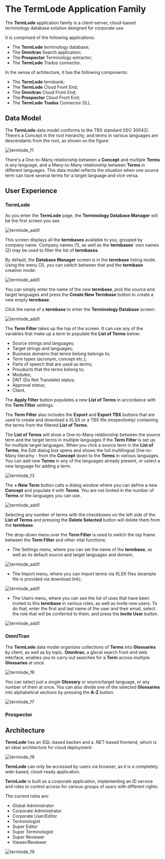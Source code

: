 # The TermLode Application Family

The **TermLode** application family is a client-server, cloud-based terminology database solution designed for corporate use.

It is comprised of the following applications:

- The **TermLode** terminology database;
- The **Omnitran** Search application;
- The **Prospector** Terminology extractor;
- The **TermLode** Trados connector.

In the sense of achitecture, it has the following components:

- The **TermLode** termbank;
- The **TermLode** Cloud Front End;
- The **Omnitran** Cloud Front End;
- The **Prospector** Cloud Front End;
- The **TermLode** **Trados** Connector DLL.

## Data Model

The **TermLode** data model conforms to the TBX standard (ISO 30042). There’s a Concept in the root hierarchy, and terms in various languages are descendants from the root, as shown on the figure:

![termlode_f1](termlode_f1.png)

There's a One-to-Many relationship between a **Concept** and multiple **Terms** is any language, and a Many-to-Many relationship between **Terms** in different languages. This data model reflects the situation when one source term can have several terms for a target language and vice versa.

## User Experience

### TermLode

As you enter the **TermLode** page, the **Terminology Database Manager** will be the first screen you see. 

![termlode_add1](termlode_add_1.png)

This screen displays all the **termbases** available to you, grouped by company name. Company names (1), as well as the **termbases**' own names (2) may be used to filter the list of **termbases**.

By default, the **Database Manager** screen is in the **termbase** listing mode. Using the menu (3), you can switch between that and the **termbase** creation mode:

![termlode_add1](termlode_add_2.png)

You can simply enter the name of the new **termbase**, pick the source and target languages and press the **Create New Termbase** button to create a new empty **termbase**.

Click the name of a **termbase** to enter the **Terminology Database** screen:

![termlode_add1](termlode_add_3.png)

The **Term Filter** takes up the top of the screen. It can use any of the variables that make up a term to populate the **List of Terms** below:

- Source strings and languages;
- Target strings and languages;
- Business domains that terms belong belongs to;
- Term types (acronym, concept etc.);
- Parts of speech that are used as terms;
- Prouducts that the terms belong to;
- Modules;
- DNT (Do Not Translate) status;
- Approval status;
- Client.

The **Apply Filter** button populates a new **List of Terms** in accordance with the **Term Filter** settings.

The **Term Filter** also includes the **Export** and **Export TBX** buttons that are used to create and download a XLSX or a TBX file (respectively) containing the terms from the filtered **List of Terms**.

The **List of Terms** will show a One-to-Many relationship between the source term and the target terms in multiple languages if the **Term Filter**  is set up for multiple target languages. When you click a source term in the **List of Terms**, the Edit dialog box opens and shows the full multilingual One-to-Many hierarhy - from the **Concept** down to the **Terms** in various languages. You can add new **Terms** in any of the languages already present, or select a new language for adding a term.

![termlode_f3](termlode_f3.png)

The **+ New Term** button calls a dialog window where you can define a new **Concept** and populate it with **Terms**. You are not limited in the number of **Terms** or the languages you can use.

![termlode_add1](termlode_add_7.png)

Selecting any number of terms with the checkboxes on the left side of the **List of Terms** and pressing the **Delete Selected** button will delete them from the **termbase**.

The drop-down menu over the **Term Filter** is used to switch the top frame between the **Term Filter** and other vital functions:

- The Settings menu, where you can set the name of the **termbase**, as well as its default source and target languages and domain;

![termlode_add1](termlode_add_4.png)

- The Import menu, where you can import terms via XLSX files (example file is provided via download link);

![termlode_add1](termlode_add_5.png)

- The Users menu, where you can see the list of uses that have been invited to this **termbase** in various roles, as well as invite new users. To do that, enter the first and last name of the user and their email, select the role that will be conferred to them, and press the **Invite User** button.

![termlode_add1](termlode_add_6.png)


### OmnITran

The **TermLode** data model organizes collections of **Terms** into **Glossaries** by client, as well as by topic. **Omnitran**, a glocal search front end web interface, enables you to carry out searches for a **Term** across multiple **Glossaries** at once.

![termlode_f6](termlode_f6.png)

You can select just a single **Glossary** or source/target language, or any number of them at once. You can also divide one of the selected **Glossaries** into alphabetical sections by pressing the **A-Z** button:

![termlode_f7](termlode_f7.png)

### Prospector

## Architecture

**TermLode** has an SQL-based backen and a .NET-based frontend, which is an ideal architecture for cloud deployment:

![termlode_f8](termlode_f8.png)

**TermLode** can only be accessed by users via browser, as it is a completely web-based, cloud-ready application.

**TermLode** is built as a corporate application, implementing an ID service and roles to control access for various groups of users with different rights. 

The current roles are:

- Global Administrator
- Corporate Administrator
- Corporate User/Editor
- Terminologist
- Super Editor
- Super Terminologist
- Super Reviewer
- Viewer/Reviewer

![termlode_f9](termlode_f9.png)